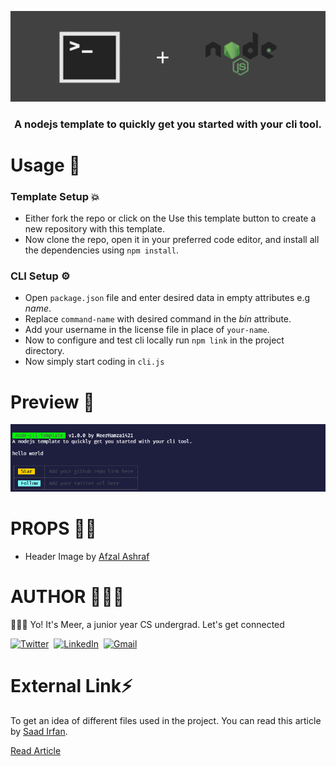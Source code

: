 ![banner image](./assets/banner.png)

<div align = "center"><h3>A nodejs template to quickly get you started with your cli tool.</h3> </div>

# Usage 🚀

### Template Setup 💥

- Either fork the repo or click on the Use this template button to create a new repository with this template.
- Now clone the repo, open it in your preferred code editor, and install all the dependencies using `npm install`.

### CLI Setup ⚙
- Open `package.json` file and enter desired data in empty attributes e.g _name_.
- Replace `command-name` with desired command in the _bin_ attribute.
- Add your username in the license file in place of `your-name`.
- Now to configure and test cli locally run `npm link` in the project directory.
- Now simply start coding in `cli.js`

# Preview 🔎

![preview image](./assets/preview.png)

# PROPS 🙌🏻 
- Header Image by [Afzal Ashraf](https://github.com/afzalashraf666)


# AUTHOR 👨🏻‍💻

🙋🏻‍♂️ Yo! It's Meer, a junior year CS undergrad. Let's get connected

<a href="https://twitter.com/meerhamzadev"><img src="https://img.shields.io/badge/Twitter-1DA1F2?style=for-the-badge&logo=twitter&logoColor=white" alt="Twitter" /></a>&nbsp;
<a href="https://linkedin.com/in/meerhamzadev/"><img src="https://img.shields.io/badge/linkedin-%230077B5.svg?&style=for-the-badge&logo=linkedin&logoColor=white" alt="LinkedIn" /></a>&nbsp;
<a href="mailto:hamzababar37@gmail.com?subject=From%20GitHub&body=Hi,%20there.%20Found%20you%20from%20GitHub."><img src="https://img.shields.io/badge/gmail-%23D14836.svg?&style=for-the-badge&logo=gmail&logoColor=white" alt="Gmail"/></a>&nbsp;


# External Link⚡

To get an idea of different files used in the project. You can read this article by [Saad Irfan](https://github.com/msaaddev/).

[Read Article](https://dev.to/msaaddev/files-every-open-source-project-must-have-2mmm)
